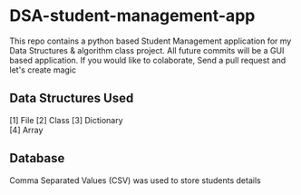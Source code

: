 # DSA-student-management-app
This repo contains a python based Student Management application for my Data Structures & algorithm class project. All future commits will be a GUI based application. If you would like to colaborate, Send a pull request and let's create magic

## Data Structures Used
[1] File 
[2] Class
[3] Dictionary             
[4] Array   

## Database
Comma Separated Values (CSV) was used to store students details
